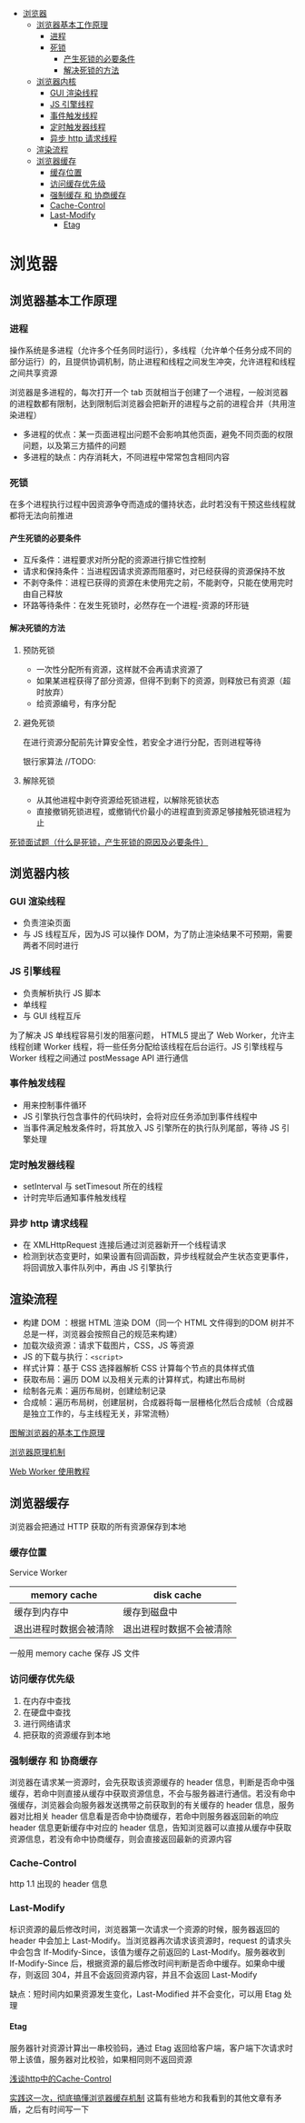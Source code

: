 - [浏览器](#浏览器)
	- [浏览器基本工作原理](#浏览器基本工作原理)
		- [进程](#进程)
		- [死锁](#死锁)
			- [产生死锁的必要条件](#产生死锁的必要条件)
			- [解决死锁的方法](#解决死锁的方法)
	- [浏览器内核](#浏览器内核)
		- [GUI 渲染线程](#gui-渲染线程)
		- [JS 引擎线程](#js-引擎线程)
		- [事件触发线程](#事件触发线程)
		- [定时触发器线程](#定时触发器线程)
		- [异步 http 请求线程](#异步-http-请求线程)
	- [渲染流程](#渲染流程)
	- [浏览器缓存](#浏览器缓存)
		- [缓存位置](#缓存位置)
		- [访问缓存优先级](#访问缓存优先级)
		- [强制缓存 和 协商缓存](#强制缓存-和-协商缓存)
		- [Cache-Control](#cache-control)
		- [Last-Modify](#last-modify)
			- [Etag](#etag)

# 浏览器

## 浏览器基本工作原理

### 进程

操作系统是多进程（允许多个任务同时运行），多线程（允许单个任务分成不同的部分运行）的，且提供协调机制，防止进程和线程之间发生冲突，允许进程和线程之间共享资源

浏览器是多进程的，每次打开一个 tab 页就相当于创建了一个进程，一般浏览器的进程数都有限制，达到限制后浏览器会把新开的进程与之前的进程合并（共用渲染进程）

- 多进程的优点：某一页面进程出问题不会影响其他页面，避免不同页面的权限问题，以及第三方插件的问题
- 多进程的缺点：内存消耗大，不同进程中常常包含相同内容

### 死锁

在多个进程执行过程中因资源争夺而造成的僵持状态，此时若没有干预这些线程就都将无法向前推进

#### 产生死锁的必要条件

- 互斥条件：进程要求对所分配的资源进行排它性控制
- 请求和保持条件：当进程因请求资源而阻塞时，对已经获得的资源保持不放
- 不剥夺条件：进程已获得的资源在未使用完之前，不能剥夺，只能在使用完时由自己释放
- 环路等待条件：在发生死锁时，必然存在一个进程-资源的环形链

#### 解决死锁的方法

1. 预防死锁

	- 一次性分配所有资源，这样就不会再请求资源了
	- 如果某进程获得了部分资源，但得不到剩下的资源，则释放已有资源（超时放弃）
	- 给资源编号，有序分配

2. 避免死锁

	在进行资源分配前先计算安全性，若安全才进行分配，否则进程等待

	银行家算法 //TODO:

3. 解除死锁

	- 从其他进程中剥夺资源给死锁进程，以解除死锁状态
	- 直接撤销死锁进程，或撤销代价最小的进程直到资源足够接触死锁进程为止

[死锁面试题（什么是死锁，产生死锁的原因及必要条件）](https://blog.csdn.net/hd12370/article/details/82814348)


## 浏览器内核

### GUI 渲染线程

- 负责渲染页面
- 与 JS 线程互斥，因为JS 可以操作 DOM，为了防止渲染结果不可预期，需要两者不同时进行

### JS 引擎线程

- 负责解析执行 JS 脚本
- 单线程
- 与 GUI 线程互斥

为了解决 JS 单线程容易引发的阻塞问题， HTML5 提出了 Web Worker，允许主线程创建 Worker 线程，将一些任务分配给该线程在后台运行。JS 引擎线程与 Worker 线程之间通过 postMessage API 进行通信

### 事件触发线程

- 用来控制事件循环
- JS 引擎执行包含事件的代码块时，会将对应任务添加到事件线程中
- 当事件满足触发条件时，将其放入 JS 引擎所在的执行队列尾部，等待 JS 引擎处理

### 定时触发器线程

- setInterval 与 setTimesout 所在的线程
- 计时完毕后通知事件触发线程

### 异步 http 请求线程

- 在 XMLHttpRequest 连接后通过浏览器新开一个线程请求
- 检测到状态变更时，如果设置有回调函数，异步线程就会产生状态变更事件，将回调放入事件队列中，再由 JS 引擎执行


## 渲染流程

- 构建 DOM ：根据 HTML 渲染 DOM（同一个 HTML 文件得到的DOM 树并不总是一样，浏览器会按照自己的规范来构建）
- 加载次级资源：请求下载图片，CSS，JS 等资源
- JS 的下载与执行：`<script>`
- 样式计算：基于 CSS 选择器解析 CSS 计算每个节点的具体样式值
- 获取布局：遍历 DOM 以及相关元素的计算样式，构建出布局树
- 绘制各元素：遍历布局树，创建绘制记录
- 合成帧：遍历布局树，创建层树，合成器将每一层栅格化然后合成帧（合成器是独立工作的，与主线程无关，非常流畅）


[图解浏览器的基本工作原理](https://zhuanlan.zhihu.com/p/47407398)

[浏览器原理机制](https://www.jianshu.com/p/e05307cf8f6a)

[Web Worker 使用教程](http://www.ruanyifeng.com/blog/2018/07/web-worker.html)


## 浏览器缓存

浏览器会把通过 HTTP 获取的所有资源保存到本地

### 缓存位置

Service Worker

memory cache | disk cache
--|--
缓存到内存中|缓存到磁盘中
退出进程时数据会被清除|退出进程时数据不会被清除

一般用 memory cache 保存 JS 文件

### 访问缓存优先级

1. 在内存中查找
2. 在硬盘中查找
3. 进行网络请求
4. 把获取的资源缓存到本地

### 强制缓存 和 协商缓存

浏览器在请求某一资源时，会先获取该资源缓存的 header 信息，判断是否命中强缓存，若命中则直接从缓存中获取资源信息，不会与服务器进行通信。若没有命中强缓存，浏览器会向服务器发送携带之前获取到的有关缓存的 header 信息，服务器对比相关 header 信息看是否命中协商缓存，若命中则服务器返回新的响应 header 信息更新缓存中对应的 header 信息，告知浏览器可以直接从缓存中获取资源信息，若没有命中协商缓存，则会直接返回最新的资源内容

### Cache-Control

http 1.1 出现的 header 信息

### Last-Modify

标识资源的最后修改时间，浏览器第一次请求一个资源的时候，服务器返回的 header 中会加上 Last-Modify。当浏览器再次请求该资源时，request 的请求头中会包含 If-Modify-Since，该值为缓存之前返回的 Last-Modify。服务器收到 If-Modify-Since 后，根据资源的最后修改时间判断是否命中缓存。如果命中缓存，则返回 304，并且不会返回资源内容，并且不会返回 Last-Modify

缺点：短时间内如果资源发生变化，Last-Modified 并不会变化，可以用 Etag 处理

#### Etag

服务器针对资源计算出一串校验码，通过 Etag 返回给客户端，客户端下次请求时带上该值，服务器对比校验，如果相同则不返回资源

[浅谈http中的Cache-Control](https://blog.csdn.net/u012375924/article/details/82806617)

[实践这一次，彻底搞懂浏览器缓存机制](https://segmentfault.com/a/1190000017962411) 这篇有些地方和我看到的其他文章有矛盾，之后有时间写一下
